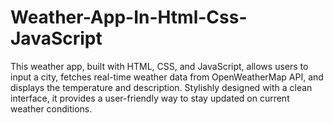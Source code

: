 # Weather-App-In-Html-Css-JavaScript
This weather app, built with HTML, CSS, and JavaScript, allows users to input a city, fetches real-time weather data from OpenWeatherMap API, and displays the temperature and description. Stylishly designed with a clean interface, it provides a user-friendly way to stay updated on current weather conditions.
